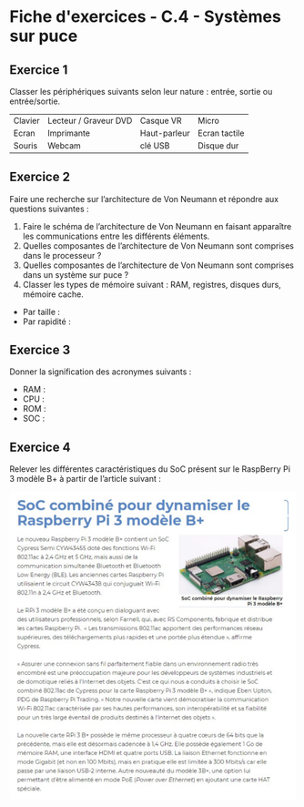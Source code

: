 # Fiche d'exercices - C.4 - Systèmes sur puce

## Exercice 1
Classer les périphériques suivants selon leur nature : entrée, sortie ou entrée/sortie. 

|||||
|-|-|-|-|
|Clavier|	Lecteur / Graveur DVD|	Casque VR|	Micro|
|Ecran|	Imprimante|	Haut-parleur|	Ecran tactile|
|Souris|	Webcam|	clé USB|	Disque dur|

## Exercice 2
Faire une recherche sur l’architecture de Von Neumann et répondre aux questions suivantes : 

1. Faire le schéma de l’architecture de Von Neumann en faisant apparaître les communications entre les différents éléments.
2. Quelles composantes de l’architecture de Von Neumann sont comprises dans le processeur ?
3. Quelles composantes de l’architecture de Von Neumann sont comprises dans un système sur puce ?
4.	Classer les types de mémoire suivant : RAM, registres, disques durs, mémoire cache.
   - Par taille : 
   - Par rapidité :

## Exercice 3 
Donner la signification des acronymes suivants : 
-	RAM : 
-	CPU : 
-	ROM : 
-	SOC : 

## Exercice 4
Relever les différentes caractéristiques du SoC présent sur le RaspBerry Pi 3 modèle B+ à partir de l’article suivant :

![raspBerryPi](./media/raspb3.png)